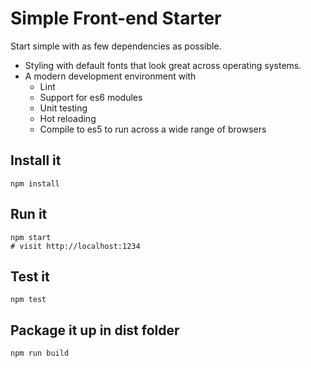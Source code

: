 # Simple Front-end Starter

Start simple with as few dependencies as possible.

* Styling with default fonts that look great across operating systems.
* A modern development environment with
  * Lint
  * Support for es6 modules
  * Unit testing
  * Hot reloading
  * Compile to es5 to run across a wide range of browsers

## Install it

    npm install

## Run it

    npm start
    # visit http://localhost:1234

## Test it

    npm test

## Package it up in dist folder

    npm run build

